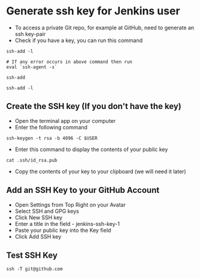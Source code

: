 # Generate ssh key for Jenkins user
 - To access a private Git repo, for example at GitHub, need to generate an ssh key-pair
 - Check if you have a key, you can run this command
```
ssh-add -l
```

```
# If any error occurs in above command then run
eval `ssh-agent -s`
```

```
ssh-add
```

```
ssh-add -l
```

## Create the SSH key (If you don't have the key)
 - Open the terminal app on your computer
 - Enter the following command
```
ssh-keygen -t rsa -b 4096 -C $USER
```

 - Enter this command to display the contents of your public key
```
cat .ssh/id_rsa.pub
```

 - Copy the contents of your key to your clipboard (we will need it later)


## Add an SSH Key to your GitHub Account
 - Open Settings from Top Right on your Avatar
 - Select SSH and GPG keys
 - Click New SSH key
 - Enter a title in the field - jenkins-ssh-key-1
 - Paste your public key into the Key field
 - Click Add SSH key

## Test SSH Key
```
ssh -T git@github.com
```
